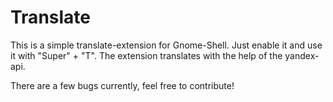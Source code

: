 # Translate
This is a simple translate-extension for Gnome-Shell. Just enable it and use it with "Super" + "T".
The extension translates with the help of the yandex-api.

There are a few bugs currently, feel free to contribute!
